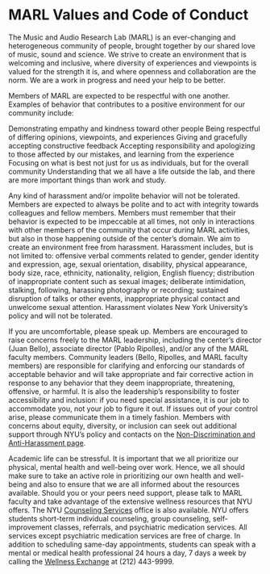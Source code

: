# MARL Values and Code of Conduct

The Music and Audio Research Lab (MARL) is an ever-changing and heterogeneous community of people, brought together by our shared love of music, sound and science. We strive to create an environment that is welcoming and inclusive, where diversity of experiences and viewpoints is valued for the strength it is, and where openness and collaboration are the norm. We are a work in progress and need your help to be better.

Members of MARL are expected to be respectful with one another. Examples of behavior that contributes to a positive environment for our community include:

Demonstrating empathy and kindness toward other people
Being respectful of differing opinions, viewpoints, and experiences
Giving and gracefully accepting constructive feedback
Accepting responsibility and apologizing to those affected by our mistakes, and learning from the experience
Focusing on what is best not just for us as individuals, but for the overall community
Understanding that we all have a life outside the lab, and there are more important things than work and study.

Any kind of harassment and/or impolite behavior will not be tolerated. Members are expected to always be polite and to act with integrity towards colleagues and fellow members. Members must remember that their behavior is expected to be impeccable at all times, not only in interactions with other members of the community that occur during MARL activities, but also in those happening outside of the center’s domain. We aim to create an environment free from harassment. Harassment includes, but is not limited to: offensive verbal comments related to gender, gender identity and expression, age, sexual orientation, disability, physical appearance, body size, race, ethnicity, nationality, religion, English fluency; distribution of inappropriate content such as sexual images; deliberate intimidation, stalking, following, harassing photography or recording; sustained disruption of talks or other events, inappropriate physical contact and unwelcome sexual attention. Harassment violates New York University’s policy and will not be tolerated. 

If you are uncomfortable, please speak up. Members are encouraged to raise concerns freely to the MARL leadership, including the center’s director (Juan Bello), associate director (Pablo Ripolles), and/or any of the MARL faculty members.  Community leaders (Bello, Ripolles, and MARL faculty members) are responsible for clarifying and enforcing our standards of acceptable behavior and will take appropriate and fair corrective action in response to any behavior that they deem inappropriate, threatening, offensive, or harmful. It is also the leadership’s responsibility to foster accessibility and inclusion: if you need special assistance, it is our job to accommodate you, not your job to figure it out. If issues out of your control arise, please communicate them in a timely fashion. Members with concerns about equity, diversity, or inclusion can seek out additional support through NYU’s policy and contacts on the [Non-Discrimination and Anti-Harassment page](https://www.nyu.edu/about/policies-guidelines-compliance/equal-opportunity/harassment-and-discrimination.html).

Academic life can be stressful. It is important that we all prioritize our physical, mental health and well-being over work. Hence, we all should make sure to take an active role in prioritizing our own health and well-being and also to ensure that we are all informed about the resources available. Should you or your peers need support, please talk to MARL faculty and take advantage of the extensive wellness resources that NYU offers. The NYU [Counseling Services](https://www.nyu.edu/students/health-and-wellness/counseling-services/counseling.html) office is also available. NYU offers students short-term individual counseling, group counseling, self-improvement classes, referrals, and psychiatric medication services. All services except psychiatric medication services are free of charge. In addition to scheduling same-day appointments, students can speak with a mental or medical health professional 24 hours a day, 7 days a week by calling the [Wellness Exchange](https://www.nyu.edu/content/nyu/en/students/health-and-wellness/wellness-exchange.html) at (212) 443-9999.
